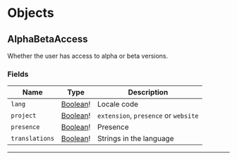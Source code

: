 # Objects

## AlphaBetaAccess

Whether the user has access to alpha or beta versions.

### Fields

| Name           | Type                         | Description                          |
| -------------- | ---------------------------- | ------------------------------------ |
| `lang`         | [Boolean](./scalars#String)! | Locale code                          |
| `project`      | [Boolean](./scalars#String)! | `extension`, `presence` or `website` |
| `presence`     | [Boolean](./scalars#String)! | Presence                             |
| `translations` | [Boolean](./scalars#Scalar)! | Strings in the language              |

---
